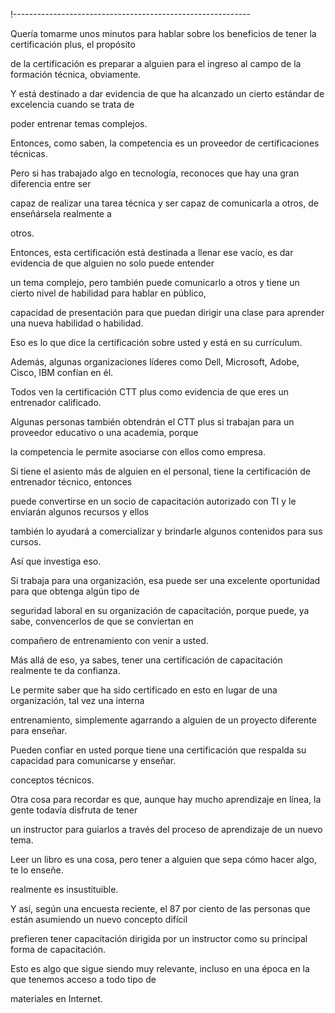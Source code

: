 !-----------------------------------------------------------

Quería tomarme unos minutos para hablar sobre los beneficios de tener la certificación plus, el propósito

de la certificación es preparar a alguien para el ingreso al campo de la formación técnica, obviamente.

Y está destinado a dar evidencia de que ha alcanzado un cierto estándar de excelencia cuando se trata de

poder entrenar temas complejos.

Entonces, como saben, la competencia es un proveedor de certificaciones técnicas.

Pero si has trabajado algo en tecnología, reconoces que hay una gran diferencia entre ser

capaz de realizar una tarea técnica y ser capaz de comunicarla a otros, de enseñársela realmente a

otros.

Entonces, esta certificación está destinada a llenar ese vacío, es dar evidencia de que alguien no solo puede entender

un tema complejo, pero también puede comunicarlo a otros y tiene un cierto nivel de habilidad para hablar en público,

capacidad de presentación para que puedan dirigir una clase para aprender una nueva habilidad o habilidad.

Eso es lo que dice la certificación sobre usted y está en su currículum.

Además, algunas organizaciones líderes como Dell, Microsoft, Adobe, Cisco, IBM confían en él.

Todos ven la certificación CTT plus como evidencia de que eres un entrenador calificado.

Algunas personas también obtendrán el CTT plus si trabajan para un proveedor educativo o una academia, porque

la competencia le permite asociarse con ellos como empresa.

Si tiene el asiento más de alguien en el personal, tiene la certificación de entrenador técnico, entonces

puede convertirse en un socio de capacitación autorizado con TI y le enviarán algunos recursos y ellos

también lo ayudará a comercializar y brindarle algunos contenidos para sus cursos.

Así que investiga eso.

Si trabaja para una organización, esa puede ser una excelente oportunidad para que obtenga algún tipo de

seguridad laboral en su organización de capacitación, porque puede, ya sabe, convencerlos de que se conviertan en

compañero de entrenamiento con venir a usted.

Más allá de eso, ya sabes, tener una certificación de capacitación realmente te da confianza.

Le permite saber que ha sido certificado en esto en lugar de una organización, tal vez una interna

entrenamiento, simplemente agarrando a alguien de un proyecto diferente para enseñar.

Pueden confiar en usted porque tiene una certificación que respalda su capacidad para comunicarse y enseñar.

conceptos técnicos.

Otra cosa para recordar es que, aunque hay mucho aprendizaje en línea, la gente todavía disfruta de tener

un instructor para guiarlos a través del proceso de aprendizaje de un nuevo tema.

Leer un libro es una cosa, pero tener a alguien que sepa cómo hacer algo, te lo enseñe.

realmente es insustituible.

Y así, según una encuesta reciente, el 87 por ciento de las personas que están asumiendo un nuevo concepto difícil

prefieren tener capacitación dirigida por un instructor como su principal forma de capacitación.

Esto es algo que sigue siendo muy relevante, incluso en una época en la que tenemos acceso a todo tipo de

materiales en Internet.